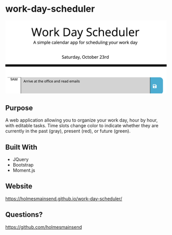 # work-day-scheduler
![Screenshot of Website](workscheduler-capture.png)

## Purpose
A web application allowing you to organize your work day, hour by hour, with editable tasks. Time slots change color to indicate whether they are currently in the past (gray), present (red), or future (green).

## Built With
* JQuery
* Bootstrap
* Moment.js

## Website
https://holmesmainsend.github.io/work-day-scheduler/

## Questions?
https://github.com/holmesmainsend